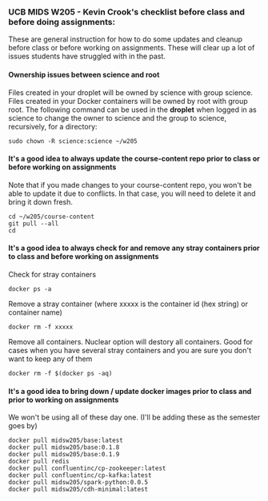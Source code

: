 ### UCB MIDS W205 - Kevin Crook's checklist before class and before doing assignments:

These are general instruction for how to do some updates and cleanup before class or before working on assignments.  These will clear up a lot of issues students have struggled with in the past.

#### Ownership issues between science and root

Files created in your droplet will be owned by science with group science. Files created in your Docker containers will be owned by root with group root.  The following command can be used in the **droplet** when logged in as science to change the owner to science and the group to science, recursively, for a directory:
```
sudo chown -R science:science ~/w205
```

#### It's a good idea to always update the course-content repo prior to class or before working on assignments
Note that if you made changes to your course-content repo, you won't be able to update it due to conflicts.  In that case, you will need to delete it and bring it down fresh.
```
cd ~/w205/course-content
git pull --all
cd
```

#### It's a good idea to always check for and remove any stray containers prior to class and before working on assignments

Check for stray containers
```
docker ps -a
```

Remove a stray container (where xxxxx is the container id (hex string) or container name)
```
docker rm -f xxxxx
```

Remove all containers.  Nuclear option will destory all containers.  Good for cases when you have several stray containers and you are sure you don't want to keep any of them
```
docker rm -f $(docker ps -aq)
```

#### It's a good idea to bring down / update docker images prior to class and prior to working on assignments

We won't be using all of these day one.  (I'll be adding these as the semester goes by)

```
docker pull midsw205/base:latest
docker pull midsw205/base:0.1.8
docker pull midsw205/base:0.1.9
docker pull redis
docker pull confluentinc/cp-zookeeper:latest
docker pull confluentinc/cp-kafka:latest
docker pull midsw205/spark-python:0.0.5
docker pull midsw205/cdh-minimal:latest
```

